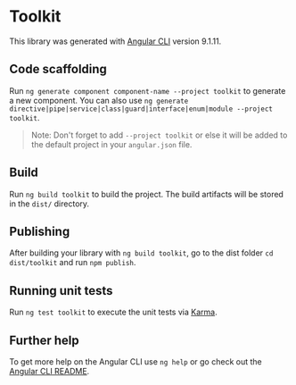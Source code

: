 # Toolkit

This library was generated with [Angular CLI](https://github.com/angular/angular-cli) version 9.1.11.

## Code scaffolding

Run `ng generate component component-name --project toolkit` to generate a new component. You can also use `ng generate directive|pipe|service|class|guard|interface|enum|module --project toolkit`.
> Note: Don't forget to add `--project toolkit` or else it will be added to the default project in your `angular.json` file. 

## Build

Run `ng build toolkit` to build the project. The build artifacts will be stored in the `dist/` directory.

## Publishing

After building your library with `ng build toolkit`, go to the dist folder `cd dist/toolkit` and run `npm publish`.

## Running unit tests

Run `ng test toolkit` to execute the unit tests via [Karma](https://karma-runner.github.io).

## Further help

To get more help on the Angular CLI use `ng help` or go check out the [Angular CLI README](https://github.com/angular/angular-cli/blob/master/README.md).
